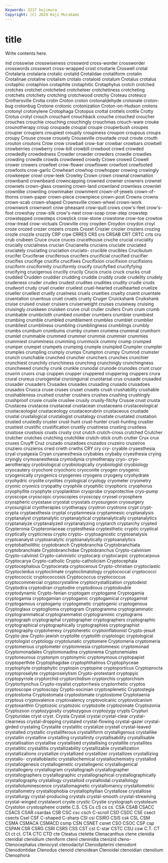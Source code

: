 ```yaml
---
Keywords: 3217 kojimura
Copyright: (C) 2024 Koji Murakami
---
```


# title

Write contents here.



ind crosswise crosswiseness crossword cross-worder
crossworder crosswords crosswort cross-wrapped crost crostarie Croswell crotal Crotalaria crotalaria
crotalic crotalid Crotalidae crotaliform crotalin Crotalinae crotaline crotalism crotalo crotaloid
crotalum Crotalus crotalus crotaphic crotaphion crotaphite crotaphitic Crotaphytus crotch crotched
crotches crotchet crotcheted crotcheteer crotchetiness crotcheting crotchets crotchety crotching crotchwood
crotchy Croteau crotesco Crothersville Crotia crotin Croton croton crotonaldehyde crotonate
croton-bug crotonbug Crotone crotonic crotonization Croton-on-Hudson crotons crotonyl crotonylene Crotophaga
Crotopus crottal crottels crottle Crotty Crotus crotyl crouch crouchant crouchback
crouche crouched croucher crouches crouchie crouching crouchingly crouchmas crouch-ware crouke
crounotherapy croup croupade croupal croupe crouperbush croupes croupier croupiers croupiest
croupily croupiness croupon croupous croups croupy Crouse crouse crousely Crouseville
croustade crout croute crouth crouton croutons Crow crow crowbait crow-bar
crowbar crowbars crowbell crowberries crowberry crow-bill crowbill crowboot crowd crowded
crowdedly crowdedness Crowder crowder crowders crowdie crowdies crowding crowdle crowds
crowdweed crowdy Crowe crowed Crowell crower crowers crowfeet crow-flower crowflower
crowfoot crowfooted crowfoots crow-garlic Crowheart crowhop crowhopper crowing crowingly crowkeeper
crowl crow-leek Crowley Crown crown crownal crownation crownband crownbeard crowncapping
crowned crowner crowners crownet crownets crown-glass crowning crown-land crownland crownless
crownlet crownlike crownling crownmaker crownment crown-of-jewels crown-of-thorns crown-paper crown-piece crownpiece
crown-post Crowns crowns crown-scab crown-shaped Crownsville crown-wheel crown-work crownwork crownwort
crow-pheasant crow-quill crows crow's-feet crow's-foot crowshay crow-silk crow's-nest crow-soap crow-step
crowstep crowstepped crowsteps crowstick crow-stone crowstone crow-toe crowtoe crow-tread crow-victuals
Crowville croy croyden Croydon croydon croyl croze crozed crozer crozers
crozes Crozet Crozier crozier croziers crozing crozle crozzle crozzly CRP
crpe CRRES CRS crs CRSAB CRT CRTC crts cru crub
crubeen Cruce cruce cruces crucethouse cruche crucial cruciality crucially crucialness
crucian Crucianella crucians cruciate cruciated cruciately cruciating cruciation cruciato- crucible
crucibles Crucibulum crucifer Cruciferae cruciferous crucifers crucificial crucified crucifier crucifies
crucifige crucifix crucifixes Crucifixion crucifixion crucifixions cruciform cruciformity cruciformly crucify
crucifyfied crucifyfying crucifying crucigerous crucilly crucily Crucis crucis cruck crucks
crud crudded Crudden cruddier crudding cruddle cruddy crude crudelity crudely
crudeness cruder crudes crudest crudites crudities crudity crudle cruds crudwort
crudy cruel crueler cruelest cruel-hearted cruelhearted cruelize crueller cruellest cruelly
cruelness cruels cruelties cruelty cruent cruentate cruentation cruentous cruet cruets
cruety Cruger Cruickshank Cruikshank cruise cruised cruiser cruisers cruiserweight cruises
cruiseway cruising cruisingly cruiskeen cruisken cruive crull cruller crullers Crum
crum crumb crumbable crumbcloth crumbed crumber crumbers crumbier crumbiest crumbing
crumble crumbled crumblement crumbles crumblet crumblier crumbliest crumbliness crumbling crumblingness
crumblings crumbly crumbs crumbum crumbums crumby crumen crumena crumenal crumhorn
crumlet crummable crummed crummer crummie crummier crummies crummiest crumminess crumming
crummock crummy crump crumped crumper crumpet crumpets crumping crumple crumpled
Crumpler crumpler crumples crumpling crumply crumps Crumpton crumpy Crumrod crumster
crunch crunchable crunched cruncher crunchers crunches crunchier crunchiest crunchily crunchiness
crunching crunchingly crunchingness crunchweed crunchy crunk crunkle crunodal crunode crunodes
crunt cruor cruorin cruors crup cruppen crupper cruppered cruppering cruppers
crura crural crureus crurogenital cruroinguinal crurotarsal crus crusade crusaded crusader
crusaders Crusades crusades crusading crusado crusadoes crusados Crusca cruse cruses
cruset crusets crush crushability crushable crushableness crushed crusher crushers crushes
crushing crushingly crushproof crusie crusile crusilee crusily crusily-fitchy Crusoe crust
crusta Crustacea crustacea crustaceal crustacean crustaceans crustaceological crustaceologist crustaceology crustaceorubrin
crustaceous crustade crustal crustalogical crustalogist crustalogy crustate crustated crustation crusted
crustedly cruster crust-hunt crust-hunter crust-hunting crustier crustiest crustific crustification crustily
crustiness crusting crustless crustose crustosis crusts crusty crut crutch crutch-cross
crutched Crutcher crutcher crutches crutching crutchlike crutch-stick cruth crutter Crux
crux cruxes Cruyff Cruz cruzado cruzadoes cruzados cruzeiro cruzeiros cruziero
cruzieros crwd crwth crwths CRY cry cry- cryable cryaesthesia cryal
cryalgesia Cryan cryanesthesia crybabies crybaby cryesthesia crying cryingly crymoanesthesia crymodynia
crymotherapy cryo- cryo-aerotherapy cryobiological cryobiologically cryobiologist cryobiology cryocautery cryochore cryochoric
cryoconite cryogen cryogenic cryogenically cryogenics cryogenies cryogens cryogeny cryohydrate cryohydric
cryolite cryolites cryological cryology cryometer cryometry cryonic cryonics cryopathy cryophile
cryophilic cryophoric cryophorus cryophyllite cryophyte cryoplankton cryoprobe cryoprotective cryo-pump cryoscope
cryoscopic cryoscopies cryoscopy cryosel cryosphere cryospheric cryostase cryostat cryostats cryosurgeon
cryosurgery cryosurgical cryotherapies cryotherapy cryotron cryotrons crypt crypt- crypta cryptaesthesia
cryptal cryptamnesia cryptamnesic cryptanalysis cryptanalyst cryptanalytic cryptanalytical cryptanalytically cryptanalytics cryptanalyze
cryptanalyzed cryptanalyzing cryptarch cryptarchy crypted Crypteronia Crypteroniaceae cryptesthesia cryptesthetic cryptic
cryptical cryptically crypticness crypto crypto- cryptoagnostic cryptoanalysis cryptoanalyst cryptoanalytic cryptoanalytically
cryptoanalytics cryptobatholithic cryptobranch Cryptobranchia Cryptobranchiata cryptobranchiate Cryptobranchidae Cryptobranchus Crypto-calvinism Crypto-calvinist
Crypto-calvinistic cryptocarp cryptocarpic cryptocarpous Cryptocarya Crypto-catholic Crypto-catholicism Cryptocephala cryptocephalous Cryptocerata
cryptocerous Crypto-christian cryptoclastic Cryptocleidus cryptoclimate cryptoclimatology cryptococcal cryptococci cryptococcic cryptococcosis
Cryptococcus cryptococcus cryptocommercial cryptocrystalline cryptocrystallization cryptodeist Cryptodira cryptodiran cryptodire cryptodirous
cryptodouble cryptodynamic Crypto-fenian cryptogam cryptogame Cryptogamia cryptogamia cryptogamian cryptogamic cryptogamical
cryptogamist cryptogamous cryptogamy cryptogenetic cryptogenic cryptogenous Cryptoglaux cryptoglioma cryptogram Cryptogramma
cryptogrammatic cryptogrammatical cryptogrammatist cryptogrammic cryptograms cryptograph cryptographal cryptographer cryptographers cryptographic
cryptographical cryptographically cryptographies cryptographist cryptography cryptoheresy cryptoheretic cryptoinflationist Crypto-jesuit Crypto-jew
Crypto-jewish cryptolite cryptolith cryptologic cryptological cryptologist cryptology cryptolunatic cryptomere Cryptomeria
cryptomeria cryptomerous cryptometer cryptomnesia cryptomnesic cryptomonad Cryptomonadales Cryptomonadina cryptonema Cryptonemiales
cryptoneurous cryptonym cryptonymic cryptonymous cryptopapist cryptoperthite Cryptophagidae cryptophthalmos Cryptophyceae cryptophyte
cryptophytic cryptopin cryptopine cryptoporticus Cryptoprocta cryptoproselyte cryptoproselytism Crypto-protestant cryptopyic cryptopyrrole
cryptorchid cryptorchidism cryptorchis cryptorchism Cryptorhynchus Crypto-royalist cryptorrhesis cryptorrhetic cryptos cryptoscope
cryptoscopy Crypto-socinian cryptosplenetic Cryptostegia cryptostoma Cryptostomata cryptostomate cryptostome Cryptotaenia cryptous
cryptovalence cryptovalency cryptovolcanic cryptovolcanism cryptoxanthin Cryptozoic cryptozoic cryptozoite cryptozonate Cryptozonia
Cryptozoon cryptozygosity cryptozygous cryptozygy crypts Crypturi Crypturidae cryst cryst. Crysta
Crystal crystal crystal-clear crystal-clearness crystal-dropping crystaled crystal-flowing crystal-gazer crystal-girded crystaling
Crystalite crystalitic crystalize crystall crystal-leaved crystalled crystallic crystalliferous crystalliform crystalligerous
crystallike crystallin crystalline crystalling crystallinity crystallisability crystallisable crystallisation crystallise crystallised
crystallising crystallite crystallites crystallitic crystallitis crystallizability crystallizable crystallization crystallizations crystallize
crystallized crystallizer crystallizes crystallizing crystallo- crystalloblastic crystallochemical crystallochemistry crystallod crystallogenesis
crystallogenetic crystallogenic crystallogenical crystallogeny crystallogram crystallograph crystallographer crystallographers crystallographic crystallographical
crystallographically crystallography crystallogy crystalloid crystalloidal crystallology crystalloluminescence crystallomagnetic crystallomancy crystallometric
crystallometry crystallophobia crystallophyllian Crystallose crystallose crystallurgy crystal-producing crystals crystal-smooth crystal-streaming
crystal-winged crystalwort cryste crystic Crystie crystograph crystoleum Crystolon crystosphene crzette
C.S. CS Cs cS cs cs. CSA CSAB CSACC CSACS
CSAR csardas CSB CSC csc csch C-scroll CSD CSDC CSE
csect csects Csel CSF C-shaped C-sharp CSI csi CSIRO CSIS
csk CSL CSM CSMA CSMACA CSMACD csmp CSN CSNET csnet
CSO CSOC CSP csp CSPAN CSR CSRG CSRI CSRS CSS
CST cst C-star CSTC CSU csw C.T. CT Ct ct
ct. CTA CTC CTD cte Cteatus ctelette Ctenacanthus ctene ctenidia
ctenidial ctenidium cteniform ctenii cteninidia ctenizid cteno- Ctenocephalus ctenocyst ctenodactyl
Ctenodipterini ctenodont Ctenodontidae Ctenodus ctenoid ctenoidean Ctenoidei ctenoidian ctenolium Ctenophora
